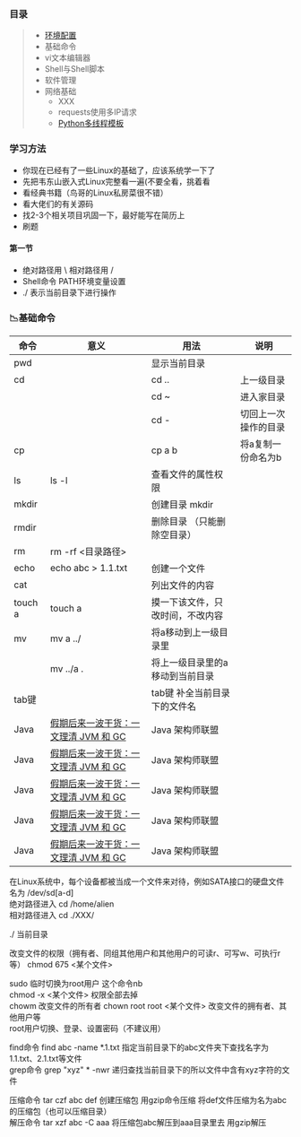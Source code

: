 ### 目录
> * [环境配置](https://py3.io/doc/python/quickstart.html)
> * 基础命令
> * vi文本编辑器
> * Shell与Shell脚本
> * 软件管理
> * 网络基础
>   * XXX
>   * requests使用多IP请求
>   * [Python多线程模板](code/MultiThread_Template.py)

### 学习方法
* 你现在已经有了一些Linux的基础了，应该系统学一下了
* 先把韦东山嵌入式Linux完整看一遍(不要全看，挑着看  
* 看经典书籍（鸟哥的Linux私房菜很不错）
* 看大佬们的有关源码   
* 找2-3个相关项目巩固一下，最好能写在简历上 
* 刷题   


#### 第一节
* 绝对路径用 \   相对路径用 /
* Shell命令  PATH环境变量设置
* ./ 表示当前目录下进行操作

### 📉基础命令

| 命令   | 意义                |                    用法            | 说明             |
| ------ | ------------------- |--------------------------------   | ---------------- |
| pwd    |                      | 显示当前目录                      |                  | 
| cd      |                     | cd ..                             | 上一级目录        |
|        |                       |cd ~                             |  进入家目录       |
|        |                     | cd -                               |  切回上一次操作的目录    |
| cp      |                     | cp a b                            |  将a复制一份命名为b        |
| ls       | ls -l                                          | 查看文件的属性权限                            |
| mkdir    |                                                 | 创建目录 mkdir         |
| rmdir   |                                                            |删除目录 （只能删除空目录）          |
| rm       | rm -rf <目录路径>                                     |         |
|  echo   | echo abc > 1.1.txt                                        | 创建一个文件     |
| cat       |                                       | 列出文件的内容    |
| touch a       |              touch a                           | 摸一下该文件，只改时间，不改内容    |
| mv   | mv a ../                                            |  将a移动到上一级目录里  |
|      | mv ../a .                                            |  将上一级目录里的a移动到当前目录  |
| tab键    |                                         |tab键  补全当前目录下的文件名    |
| Java   | [假期后来一波干货：一文理清 JVM 和 GC](https://www.toutiao.com/a6947938522997342734/)                                        | Java 架构师联盟  |
| Java   | [假期后来一波干货：一文理清 JVM 和 GC](https://www.toutiao.com/a6947938522997342734/)                                        | Java 架构师联盟  |
| Java   | [假期后来一波干货：一文理清 JVM 和 GC](https://www.toutiao.com/a6947938522997342734/)                                        | Java 架构师联盟  |
| Java   | [假期后来一波干货：一文理清 JVM 和 GC](https://www.toutiao.com/a6947938522997342734/)                                        | Java 架构师联盟  |
| Java   | [假期后来一波干货：一文理清 JVM 和 GC](https://www.toutiao.com/a6947938522997342734/)                                        | Java 架构师联盟  |


在Linux系统中，每个设备都被当成一个文件来对待，例如SATA接口的硬盘文件名为 /dev/sd[a-d]  
绝对路径进入 cd /home/alien  
相对路径进入 cd ./XXX/  
    
    
./ 当前目录  
 






改变文件的权限（拥有者、同组其他用户和其他用户的可读r、可写w、可执行r等）  chmod 675 <某个文件>    

sudo 临时切换为root用户  这个命令nb  
chmod -x <某个文件>     权限全部去掉  
chowm  改变文件的所有者    chown root root <某个文件>  改变文件的拥有者、其他用户等  
root用户切换、登录、设置密码（不建议用）  


find命令  find abc -name *.1.txt    指定当前目录下的abc文件夹下查找名字为1.1.txt、2.1.txt等文件  
grep命令  grep "xyz" * -nwr    递归查找当前目录下的所以文件中含有xyz字符的文件  



压缩命令 tar czf abc def  创建压缩包 用gzip命令压缩 将def文件压缩为名为abc的压缩包（也可以压缩目录）  
解压命令 tar xzf abc -C aaa    将压缩包abc解压到aaa目录里去 用gzip解压  





